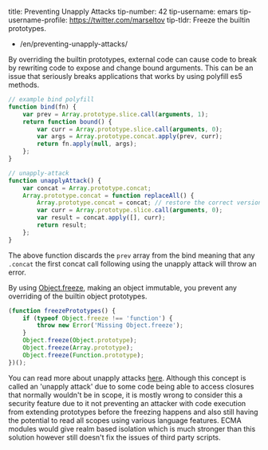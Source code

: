title: Preventing Unapply Attacks
tip-number: 42
tip-username: emars
tip-username-profile: https://twitter.com/marseltov
tip-tldr: Freeze the builtin prototypes.

-   /en/preventing-unapply-attacks/

By overriding the builtin prototypes, external code can cause code to break by rewriting code to expose and change bound arguments. This can be an issue that seriously breaks applications that works by using polyfill es5 methods.

```js
// example bind polyfill
function bind(fn) {
    var prev = Array.prototype.slice.call(arguments, 1);
    return function bound() {
        var curr = Array.prototype.slice.call(arguments, 0);
        var args = Array.prototype.concat.apply(prev, curr);
        return fn.apply(null, args);
    };
}

// unapply-attack
function unapplyAttack() {
    var concat = Array.prototype.concat;
    Array.prototype.concat = function replaceAll() {
        Array.prototype.concat = concat; // restore the correct version
        var curr = Array.prototype.slice.call(arguments, 0);
        var result = concat.apply([], curr);
        return result;
    };
}
```

The above function discards the `prev` array from the bind meaning that any `.concat` the first concat call following using the unapply attack will throw an error.

By using [Object.freeze](https://developer.mozilla.org/en-US/docs/Web/JavaScript/Reference/Global_Objects/Object/freeze), making an object immutable, you prevent any overriding of the builtin object prototypes.

```js
(function freezePrototypes() {
    if (typeof Object.freeze !== 'function') {
        throw new Error('Missing Object.freeze');
    }
    Object.freeze(Object.prototype);
    Object.freeze(Array.prototype);
    Object.freeze(Function.prototype);
})();
```

You can read more about unapply attacks [here](https://glebbahmutov.com/blog/unapply-attack/).
Although this concept is called an 'unapply attack' due to some code being able to access closures that normally wouldn't be in scope, it is mostly wrong to consider this a security feature due to it not preventing an attacker with code execution from extending prototypes before the freezing happens and also still having the potential to read all scopes using various language features. ECMA modules would give realm based isolation which is much stronger than this solution however still doesn't fix the issues of third party scripts.
